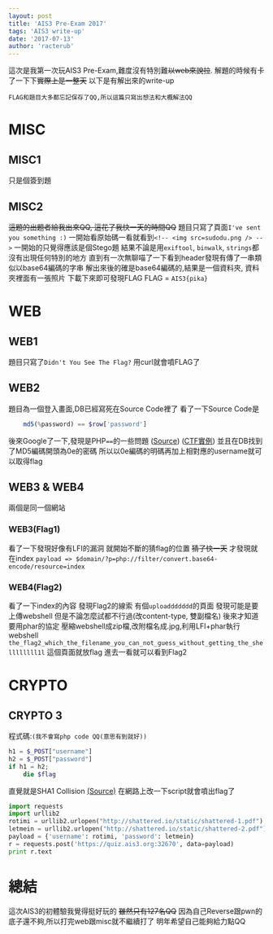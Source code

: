 ```yaml
---
layout: post
title: 'AIS3 Pre-Exam 2017'
tags: 'AIS3 write-up'
date: '2017-07-13'
author: 'racterub'
---
```


這次是我第一次玩AIS3 Pre-Exam,難度沒有特別難<del>以web來說拉</del>.
解題的時候有卡了一下下<del>實際上是一整天</del>
以下是有解出來的write-up

`FLAG和題目大多都忘記保存了QQ,所以這篇只寫出想法和大概解法QQ`

# MISC

## MISC1
只是個簽到題
## MISC2
<del>這題的出題者給我出來QQ, 這花了我快一天的時間QQ</del>
題目只寫了頁面`I've sent you something :)`
一開始看原始碼一看就看到`<!-- <img src=sudodu.png /> -->`
一開始的只覺得應該是個Stego題
結果不論是用`exiftool`, `binwalk`, `strings`都沒有出現任何特別的地方
直到有一次無聊喵了一下看到header發現有傳了一串類似以base64編碼的字串
解出來後的確是base64編碼的,結果是一個資料夾, 資料夾裡面有一張照片
下載下來即可發現FLAG
FLAG = `AIS3{pika}`

# WEB
## WEB1
題目只寫了`Didn't You See The Flag?`
用curl就會噴FLAG了

## WEB2
題目為一個登入畫面,DB已經寫死在Source Code裡了
看了一下Source Code是
```php
    md5(%password) == $row['password']
```
後來Google了一下,發現是PHP`==`的一些問題
([Source](http://momomoxiaoxi.com/2016/07/07/CTFWeb/#2-md5碰撞))
([CTF實例](http://www.nobbd.de/blog/artikel.php?titel=write-up-Internetwache-CTF-2016---All-5-web-challenges))
並且在DB找到了MD5編碼開頭為0e的密碼
所以以0e編碼的明碼再加上相對應的username就可以取得flag
## WEB3 & WEB4
兩個是同一個網站

### WEB3(Flag1)
看了一下發現好像有LFI的漏洞
就開始不斷的猜flag的位置
<del>猜了快一天</del>
才發現就在index
`payload => $domain/?p=php://filter/convert.base64-encode/resource=index`

### WEB4(Flag2)
看了一下index的內容
發現Flag2的線索
有個`uploaddddddd`的頁面
發現可能是要上傳webshell
但是不論怎麼試都不行過(改content-type, 雙副檔名)
後來才知道要用phar的協定
壓縮webshell成zip檔,改附檔名成.jpg,利用LFI+phar執行webshell
`the_flag2_which_the_filename_you_can_not_guess_without_getting_the_shellllllll1l` 這個頁面就放flag
進去一看就可以看到Flag2

# CRYPTO
## CRYPTO 3
程式碼:`(我不會寫php code QQ(意思有到就好))`
```php
h1 = $_POST["username"]
h2 = $_POST["password"]
if h1 = h2;
    die $flag
```
直覺就是SHA1 Collision
[(Source)](https://shattered.io/)
在網路上改一下script就會噴出flag了
```python
import requests
import urllib2
rotimi = urllib2.urlopen("http://shattered.io/static/shattered-1.pdf").read()[:500]
letmein = urllib2.urlopen("http://shattered.io/static/shattered-2.pdf").read()[:500]
payload = {'username': rotimi, 'password': letmein}
r = requests.post('https://quiz.ais3.org:32670', data=payload)
print r.text
```

# 總結
這次AIS3的初體驗我覺得挺好玩的
<del>雖然只有127名QQ</del>
因為自己Reverse跟pwn的底子還不夠,所以打完web跟misc就不繼續打了
明年希望自己能夠給力點QQ
